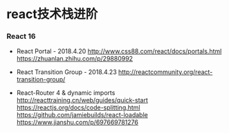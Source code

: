 # react技术栈进阶

### React 16
- React Portal - 2018.4.20
 http://www.css88.com/react/docs/portals.html
 https://zhuanlan.zhihu.com/p/29880992

- React Transition Group - 2018.4.23
  http://reactcommunity.org/react-transition-group/

- React-Router 4 & dynamic imports
  http://reacttraining.cn/web/guides/quick-start
  https://reactjs.org/docs/code-splitting.html
  https://github.com/jamiebuilds/react-loadable
  https://www.jianshu.com/p/697669781276



